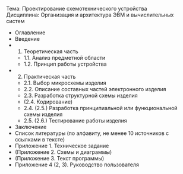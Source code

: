 Тема: Проектирование схемотехнического устройства  
Дисциплина: Организация и архитектура ЭВМ и вычислительных систем  
- Оглавление
- Введение
- 1. Теоретическая часть
	- 1.1. Анализ предметной области
	- 1.2. Принцип работы устройства
- 2. Практическая часть
	- 2.1. Выбор микросхемы изделия
	- 2.2. Описание составных частей электронного изделия
	- 2.3. Разработка структурной схемы изделия
	- (2.4. Кодирование)
	- 2.4. (2.5.) Разработка принципиальной или функциональной схемы изделия
	- 2.5. (2.6.) Тестирование работы изделия
- Заключение
- Список литературы (по алфавиту, не менее 10 источников с ссылками в тексте)
- Приложение 1. Техническое задание
- (Приложение 2. Схемы и диаграммы)
- (Приложение 3. Текст программы)
- Приложение 4 (2, 3). Руководство пользователя
